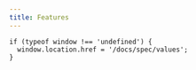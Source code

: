 ```yaml
---
title: Features
---
```


`````__react
if (typeof window !== 'undefined') {
  window.location.href = '/docs/spec/values';
}
`````
